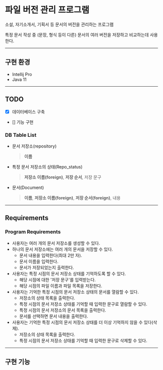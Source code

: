 # 파일 버전 관리 프로그램

소설, 자기소개서, 기획서 등 문서의 버전을 관리하는 프로그램

특정 문서 작성 중 (문장, 형식 등이 다른) 문서의 여러 버전을 저장하고 비교하는데 사용한다.

---

## 구현 환경

- Intellij Pro
- Java 11

---

## TODO

- [x] 데이터베이스 구축
- [] 기능 구현

### DB Table List
- 문서 저장소(repository)
  > <b>이름</b>
- 특정 문서 저장소의 상태(Repo_status)
  > <b>저장소 이름(foreign)</b>, <b>저장 순서</b>, 저장 문구 
- 문서(Document)
  > <b>이름</b>, <b>저장소 이름(foreign)</b>, <b>저장 순서(foreign)</b>, 내용

---

## Requirements

### Program Requirements

- 사용자는 여러 개의 문서 저장소를 생성할 수 있다.
- 하나의 문서 저장소에는 여러 개의 문서을 저장할 수 있다.
  - 문서 내용을 입력한다(최대 2만 자).
  - 문서 이름을 입력한다.
  - 문서가 저장되었는지 출력한다.
- 사용자는 특정 시점의 문서 저장소 상태를 기억하도록 할 수 있다.
  - 해당 시점에 대한 '저장 문구'를 입력받는다.
  - 해당 시점의 파일 이름과 파일 목록을 저장한다.
- 사용자는 기억한 특정 시점의 문서 저장소 상태의 문서를 열람할 수 있다.
  - 저장소의 상태 목록을 출력한다.
  - 특정 시점의 문서 저장소 상태를 기억할 때 입력한 문구로 열람할 수 있다.
  - 특정 시점의 문서 저장소의 문서 목록을 출력한다.
  - 문서를 선택하면 문서 내용을 출력한다.
- 사용자는 기억한 특정 시점의 문서 저장소 상태를 더 이상 기억하지 않을 수 있다(삭제).
  - 저장소의 상태 목록을 출력한다.
  - 특정 시점의 문서 저장소 상태를 기억할 때 입력한 문구로 삭제할 수 있다.

---

## 구현 기능